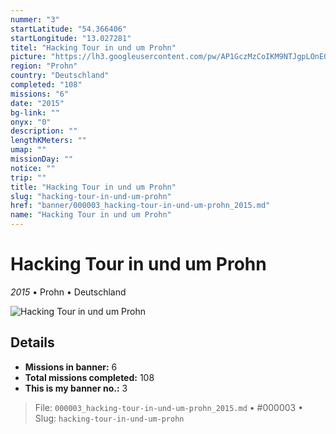 ```yaml
---
nummer: "3"
startLatitude: "54.366406"
startLongitude: "13.027281"
titel: "Hacking Tour in und um Prohn"
picture: "https://lh3.googleusercontent.com/pw/AP1GczMzCoIKM9NTJgpLOnE0DMWtwTa6huMJdA7OyB2i8pZK2JsbdH4_DxE__4E9mPBC5LRIMhH8gB8iFpzDCAgU2nS-Cja3IMBkXMMw8v8VOSwIDSm6B4MWOlicWPu9ldZIbGxvuEshDe-sXWr_Ayyy7CqUUg"
region: "Prohn"
country: "Deutschland"
completed: "108"
missions: "6"
date: "2015"
bg-link: ""
onyx: "0"
description: ""
lengthKMeters: ""
umap: ""
missionDay: ""
notice: ""
trip: ""
title: "Hacking Tour in und um Prohn"
slug: "hacking-tour-in-und-um-prohn"
href: "banner/000003_hacking-tour-in-und-um-prohn_2015.md"
name: "Hacking Tour in und um Prohn"
---
```

# Hacking Tour in und um Prohn

*2015* • Prohn • Deutschland

![Hacking Tour in und um Prohn](https://lh3.googleusercontent.com/pw/AP1GczMzCoIKM9NTJgpLOnE0DMWtwTa6huMJdA7OyB2i8pZK2JsbdH4_DxE__4E9mPBC5LRIMhH8gB8iFpzDCAgU2nS-Cja3IMBkXMMw8v8VOSwIDSm6B4MWOlicWPu9ldZIbGxvuEshDe-sXWr_Ayyy7CqUUg)



## Details

- **Missions in banner:** 6
- **Total missions completed:** 108
- **This is my banner no.:** 3






> File: `000003_hacking-tour-in-und-um-prohn_2015.md`
> • #000003
> • Slug: `hacking-tour-in-und-um-prohn`

